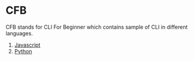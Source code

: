 CFB
===

CFB stands for CLI For Beginner which contains sample of CLI in different languages.

1. [Javascript](javascript)
2. [Python](python)
